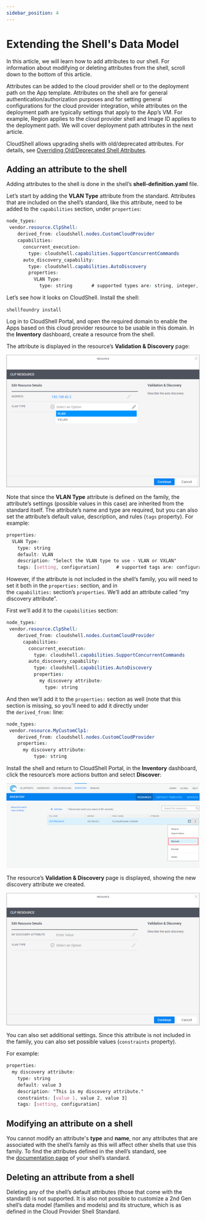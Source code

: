 ```yaml
---
sidebar_position: 4
---
```


# Extending the Shell's Data Model

In this article, we will learn how to add attributes to our shell. For information about modifying or deleting attributes from the shell, scroll down to the bottom of this article.

Attributes can be added to the cloud provider shell or to the deployment path on the App template. Attributes on the shell are for general authentication/authorization purposes and for setting general configurations for the cloud provider integration, while attributes on the deployment path are typically settings that apply to the App’s VM. For example, Region applies to the cloud provider shell and Image ID applies to the deployment path. We will cover deployment path attributes in the next article.

CloudShell allows upgrading shells with old/deprecated attributes. For details, see [Overriding Old/Deprecated Shell Attributes](../developing-shells/override-old-shell-attributes.md).

## Adding an attribute to the shell

Adding attributes to the shell is done in the shell’s **shell-definition.yaml** file.

Let’s start by adding the **VLAN Type** attribute from the standard. Attributes that are included on the shell’s standard, like this attribute, need to be added to the `capabilities` section, under `properties`:

```css
node_types:
 vendor.resource.ClpShell:
    derived_from: cloudshell.nodes.CustomCloudProvider
    capabilities:
      concurrent_execution:
        type: cloudshell.capabilities.SupportConcurrentCommands
      auto_discovery_capability:
        type: cloudshell.capabilities.AutoDiscovery
        properties:
          VLAN Type:
            type: string       # supported types are: string, integer, float, boolean, cloudshell.datatypes.Password
```

Let’s see how it looks on CloudShell. Install the shell:

`shellfoundry install`

Log in to CloudShell Portal, and open the required domain to enable the Apps based on this cloud provider resource to be usable in this domain. In the **Inventory** dashboard, create a resource from the shell.

The attribute is displayed in the resource’s **Validation & Discovery** page:

![Resource information](/Images/Devguide-cloud-providers/Extending-the-Shell-s-Data_624x427.png)

Note that since the **VLAN Type** attribute is defined on the family, the attribute’s settings (possible values in this case) are inherited from the standard itself. The attribute’s name and type are required, but you can also set the attribute’s default value, description, and rules (`tags` property). For example:

```css
properties:
  VLAN Type:
    type: string
    default: VLAN
    description: "Select the VLAN type to use - VLAN or VXLAN"
    tags: [setting, configuration]      # supported tags are: configuration, setting, search_filter, abstract_filter, include_in_insight, readonly_to_users, display_in_diagram, connection_attribute, read_only
```

However, if the attribute is not included in the shell’s family, you will need to set it both in the `properties:` section, and in the `capabilities:` section’s `properties`. We’ll add an attribute called “my discovery attribute”.

First we’ll add it to the `capabilities` section:

```css
node_types:
 vendor.resource.ClpShell:
    derived_from: cloudshell.nodes.CustomCloudProvider
      capabilities:
        concurrent_execution:
          type: cloudshell.capabilities.SupportConcurrentCommands
        auto_discovery_capability:
          type: cloudshell.capabilities.AutoDiscovery
          properties:
            my discovery attribute:
              type: string
```

And then we’ll add it to the `properties:` section as well (note that this section is missing, so you’ll need to add it directly under the `derived_from:` line:

```css
node_types:
 vendor.resource.MyCustomClp1:
    derived_from: cloudshell.nodes.CustomCloudProvider
    properties:
      my discovery attribute:
          type: string
```

Install the shell and return to CloudShell Portal, in the **Inventory** dashboard, click the resource’s more actions button and select **Discover**:

![Resource information](/Images/Devguide-cloud-providers/Extending-the-Shell-s-Data_1_624x274.png)

The resource’s **Validation & Discovery** page is displayed, showing the new discovery attribute we created.

![Resource information](/Images/Devguide-cloud-providers/Extending-the-Shell-s-Data_2_624x427.png)

You can also set additional settings. Since this attribute is not included in the family, you can also set possible values (`constraints` property).

For example:

```css
properties:
  my discovery attribute:
    type: string
    default: value 3
    description: "This is my discovery attribute."
    constraints: [value 1, value 2, value 3]
    tags: [setting, configuration]
```

## Modifying an attribute on a shell

You cannot modify an attribute's **type** and **name**, nor any attributes that are associated with the shell’s family as this will affect other shells that use this family. To find the attributes defined in the shell’s standard, see the [documentation page](https://github.com/QualiSystems/cloudshell-standards/tree/master/Documentation) of your shell’s standard.

## Deleting an attribute from a shell

Deleting any of the shell’s default attributes (those that come with the standard) is not supported. It is also not possible to customize a 2nd Gen shell’s data model (families and models) and its structure, which is as defined in the Cloud Provider Shell Standard.